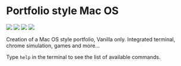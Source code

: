 # Portfolio style Mac OS

![](https://img.shields.io/badge/Style-HTML-informational?style=flat&logo=html5&logoColor=white&color=df4c26)
![](https://img.shields.io/badge/Style-CSS-informational?style=flat&logo=css3&logoColor=white&color=254bdd)
![](https://img.shields.io/badge/Style-Sass-informational?style=flat&logo=Sass&logoColor=white&color=c76395)
![](https://img.shields.io/badge/Code-JavaScript-informational?style=flat&logo=JavaScript&logoColor=white&color=f3df49)

Creation of a Mac OS style portfolio, Vanilla only. Integrated terminal, chrome simulation, games and more...

Type `help` in the terminal to see the list of available commands.
